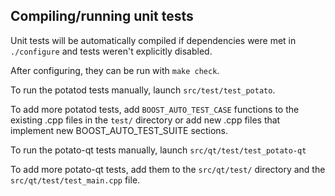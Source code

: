 Compiling/running unit tests
------------------------------------

Unit tests will be automatically compiled if dependencies were met in `./configure`
and tests weren't explicitly disabled.

After configuring, they can be run with `make check`.

To run the potatod tests manually, launch `src/test/test_potato`.

To add more potatod tests, add `BOOST_AUTO_TEST_CASE` functions to the existing
.cpp files in the `test/` directory or add new .cpp files that
implement new BOOST_AUTO_TEST_SUITE sections.

To run the potato-qt tests manually, launch `src/qt/test/test_potato-qt`

To add more potato-qt tests, add them to the `src/qt/test/` directory and
the `src/qt/test/test_main.cpp` file.
